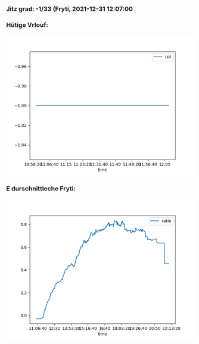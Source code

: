 ### Jitz grad: -1/33 (Fryti, 2021-12-31 12:07:00

### Hütige Vrlouf:
![Graph](Today.png)

### E durschnittleche Fryti:
![Graph](Fryti.png)